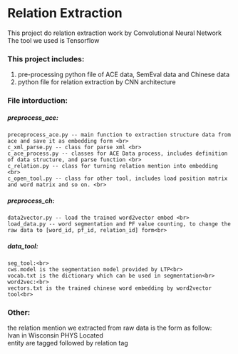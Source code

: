 # Relation Extraction
This project do relation extraction work by Convolutional Neural Network <br>
The tool we used is Tensorflow <br>

### This project includes: <br>
1. pre-processing python file of ACE data, SemEval data and Chinese data<br>
2. python file for relation extraction by CNN architecture <br>

### File intorduction: <br>
##### preprocess_ace:<br>
    preceprocess_ace.py -- main function to extraction structure data from ace and save it as embedding form <br>
    c_xml_parse.py -- class for parse xml <br>
    c_ace_process.py -- classes for ACE Data process, includes definition of data structure, and parse function <br>
    c_relation.py -- class for turning relation mention into embedding <br>
    c_open_tool.py -- class for other tool, includes load position matrix and word matrix and so on. <br>
##### preprocess_ch:<br>
    data2vector.py -- load the trained word2vector embed <br>
    load_data.py -- word segmentation and PF value counting, to change the raw data to [word_id, pf_id, relation_id] form<br>
##### data_tool:<br>
    seg_tool:<br>
    cws.model is the segmentation model provided by LTP<br>
    vocab.txt is the dictionary which can be used in segmentation<br>
    word2vec:<br>
    vectors.txt is the trained chinese word embedding by word2vector tool<br>


### Other: <br>
the relation mention we extracted from raw data is the form as follow: <br>
<e1>Ivan</e1> in <e2>Wisconsin</e2>	PHYS	Located <br>
entity are tagged followed by relation tag <br>



